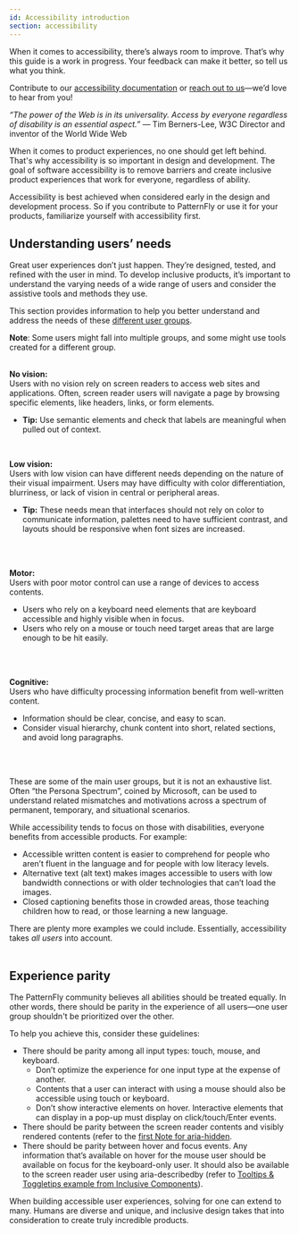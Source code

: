 ```yaml
---
id: Accessibility introduction
section: accessibility
---
```


When it comes to accessibility, there’s always room to improve. That’s why this guide is a work in progress. Your feedback can make it better, so tell us what you think.  

Contribute to our [accessibility documentation](https://github.com/patternfly/patternfly-org) or [reach out to us](https://www.patternfly.org/v4/get-in-touch/)—we’d love to hear from you!

_“The power of the Web is in its universality. Access by everyone regardless of disability is an essential aspect.”_ — Tim Berners-Lee, W3C Director and inventor of the World Wide Web

When it comes to product experiences, no one should get left behind. That's why accessibility is so important in design and development. The goal of software accessibility is to remove barriers and create inclusive product experiences that work for everyone, regardless of ability.

Accessibility is best achieved when considered early in the design and development process. So if you contribute to PatternFly or use it for your products, familiarize yourself with accessibility first.



## Understanding users’ needs
Great user experiences don’t just happen. They’re designed, tested, and refined with the user in mind. To develop inclusive products, it’s important to understand the varying needs of a wide range of users and consider the assistive tools and methods they use. 

This section provides information to help you better understand and address the needs of these [different user groups](https://a11yproject.com/posts/myth-accessibility-is-blind-people/).

**Note**: Some users might fall into multiple groups, and some might use tools created for a different group.
<br />
<br />

**No vision:** <br />Users with no vision rely on screen readers to access web sites and applications. Often, screen reader users will navigate a page by browsing specific elements, like headers, links, or form elements. 
- **Tip:** Use semantic elements and check that labels are meaningful when pulled out of context.    
<br />

**Low vision:** <br />Users with low vision can have different needs depending on the nature of their visual impairment. Users may have difficulty with color differentiation, blurriness, or lack of vision in central or peripheral areas. 
- **Tip:** These needs mean that interfaces should not rely on color to communicate information, palettes need to have sufficient contrast, and layouts should be responsive when font sizes are increased.
<br />
<br />

**Motor:** <br />Users with poor motor control can use a range of devices to access contents. 
- Users who rely on a keyboard need elements that are keyboard accessible and highly visible when in focus. 
- Users who rely on a mouse or touch need target areas that are large enough to be hit easily.
<br />
<br />

**Cognitive:** <br />Users who have difficulty processing information benefit from well-written content. 
- Information should be clear, concise, and easy to scan. 
- Consider visual hierarchy, chunk content into short, related sections, and avoid long paragraphs.
<br />
<br />

These are some of the main user groups, but it is not an exhaustive list. Often “the Persona Spectrum”, coined by Microsoft, can be used to understand related mismatches and motivations across a spectrum of permanent, temporary, and situational scenarios. 

While accessibility tends to focus on those with disabilities, everyone benefits from accessible products. For example: 

- Accessible written content is easier to comprehend for people who aren’t fluent in the language and for people with low literacy levels. 
- Alternative text (alt text) makes images accessible to users with low bandwidth connections or with older technologies that can’t load the images. 
- Closed captioning benefits those in crowded areas, those teaching children how to read, or those learning a new language. 

There are plenty more examples we could include. Essentially, accessibility takes _all users_ into account.
<br />
<br />


## Experience parity

The PatternFly community believes all abilities should be treated equally. In other words, there should be parity in the experience of all users—one user group shouldn't be prioritized over the other. 

To help you achieve this, consider these guidelines:

- There should be parity among all input types: touch, mouse, and keyboard.
  - Don’t optimize the experience for one input type at the expense of another.
  - Contents that a user can interact with using a mouse should also be accessible using touch or keyboard.
  - Don’t show interactive elements on hover. Interactive elements that can display in a pop-up must display on click/touch/Enter events.
- There should be parity between the screen reader contents and visibly rendered contents (refer to the [first Note for aria-hidden](https://www.w3.org/TR/wai-aria/#aria-hidden).
- There should be parity between hover and focus events. Any information that’s available on hover for the mouse user should be available on focus for the keyboard-only user. It should also be available to the screen reader user using aria-describedby (refer to [Tooltips & Toggletips example from Inclusive Components](https://inclusive-components.design/tooltips-toggletips/)).


When building accessible user experiences, solving for one can extend to many. Humans are diverse and unique, and inclusive design takes that into consideration to create truly incredible products.  
